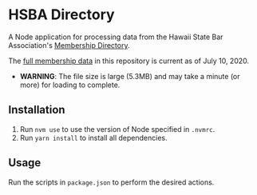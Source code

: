 # HSBA Directory

A Node application for processing data from the Hawaii State Bar Association's [Membership Directory](https://hsba.org/HSBA/Membership_Directory.aspx).

The <a href="https://raw.githubusercontent.com/bronsonavila/hsba-directory/master/data/members-full.json" target="_blank" rel="noopener noreferrer">full membership data</a> in this repository is current as of July 10, 2020.

- **WARNING**: The file size is large (5.3MB) and may take a minute (or more) for loading to complete.

## Installation

1. Run `nvm use` to use the version of Node specified in `.nvmrc`.
2. Run `yarn install` to install all dependencies.

## Usage

Run the scripts in `package.json` to perform the desired actions.
